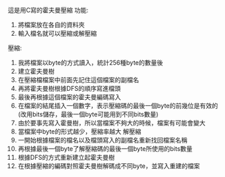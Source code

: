 這是用C寫的霍夫曼壓縮
功能:
 1. 將檔案放在各自的資料夾
 2. 輸入檔名就可以壓縮或解壓縮

壓縮:
 1. 我將檔案以byte的方式讀入，統計256種byte的數量後
 2. 建立霍夫曼樹
 3. 在壓縮檔檔案中前面先記住這個檔案的副檔名
 4. 再將霍夫曼樹根據DFS的順序寫進檔頭
 5. 最後再根據這個檔案的霍夫曼編碼寫入
 6. 在檔案的結尾插入一個數字，表示壓縮碼的最後一個byte的前幾位是有效的(改用bits儲存，最後一個byte可能用到不同bits數量)
 7. 由於要事先寫入霍曼樹，所以當檔案不夠大的時候，檔案有可能會變大
 8. 當檔案中byte的形式越少，壓縮率越大
解壓縮
 1. 一開始根據檔案的檔名以及檔頭寫入的副檔名重新找回檔案名稱
 2. 再根據最後一個byte了解壓縮碼的最後一個byte所使用的bits數量
 3. 根據DFS的方式重新建立起霍夫曼樹
 4. 在根據壓縮的編碼對照霍夫曼樹解碼成不同byte，並寫入重建的檔案
